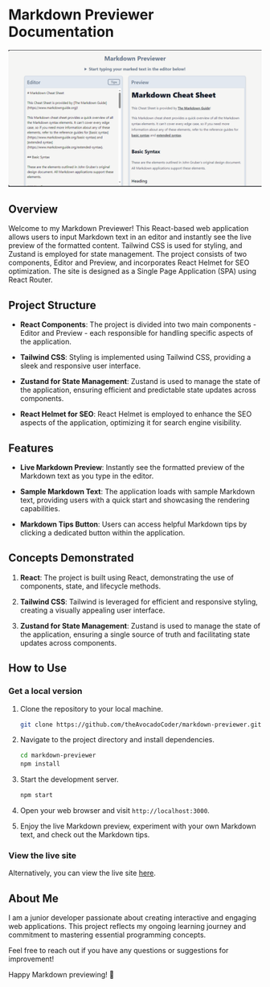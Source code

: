 # Markdown Previewer Documentation

![Markdown Previewer Image](./public/assets/markdown-previewer.png)

## Overview

Welcome to my Markdown Previewer! This React-based web application allows users to input Markdown text in an editor and instantly see the live preview of the formatted content. Tailwind CSS is used for styling, and Zustand is employed for state management. The project consists of two components, Editor and Preview, and incorporates React Helmet for SEO optimization. The site is designed as a Single Page Application (SPA) using React Router.

## Project Structure

- **React Components**: The project is divided into two main components - Editor and Preview - each responsible for handling specific aspects of the application.
  
- **Tailwind CSS**: Styling is implemented using Tailwind CSS, providing a sleek and responsive user interface.

- **Zustand for State Management**: Zustand is used to manage the state of the application, ensuring efficient and predictable state updates across components.

- **React Helmet for SEO**: React Helmet is employed to enhance the SEO aspects of the application, optimizing it for search engine visibility.

## Features

- **Live Markdown Preview**: Instantly see the formatted preview of the Markdown text as you type in the editor.

- **Sample Markdown Text**: The application loads with sample Markdown text, providing users with a quick start and showcasing the rendering capabilities.

- **Markdown Tips Button**: Users can access helpful Markdown tips by clicking a dedicated button within the application.

## Concepts Demonstrated

1. **React**: The project is built using React, demonstrating the use of components, state, and lifecycle methods.

2. **Tailwind CSS**: Tailwind is leveraged for efficient and responsive styling, creating a visually appealing user interface.

3. **Zustand for State Management**: Zustand is used to manage the state of the application, ensuring a single source of truth and facilitating state updates across components.

## How to Use

### Get a local version

1. Clone the repository to your local machine.
   ```bash
   git clone https://github.com/theAvocadoCoder/markdown-previewer.git
   ```

2. Navigate to the project directory and install dependencies.
   ```bash
   cd markdown-previewer
   npm install
   ```

3. Start the development server.
   ```bash
   npm start
   ```

4. Open your web browser and visit `http://localhost:3000`.

5. Enjoy the live Markdown preview, experiment with your own Markdown text, and check out the Markdown tips.

### View the live site

Alternatively, you can view the live site [here](https://theavocadocoder.github.io/markdown-previewer/).

## About Me

I am a junior developer passionate about creating interactive and engaging web applications. This project reflects my ongoing learning journey and commitment to mastering essential programming concepts.

Feel free to reach out if you have any questions or suggestions for improvement!

Happy Markdown previewing! 🚀
